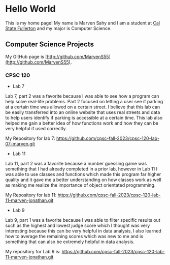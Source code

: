 # Hello World

This is my home page! My name is Marven Sahy and I am a student at [Cal State Fullerton](http://www.fullerton.edu/) and my major is Computer Science.

## Computer Science Projects

My GitHub page is [http://github.com/MarvenS55](http://github.com/MarvenS55).

### CPSC 120

* Lab 7

 Lab 7, part 2 was a favorite because I was able to see how a program can
 help solve real-life problems. Part 2 focused on letting a user see if 
 parking at a certain time was allowed on a certain street. I believe 
 that this lab can be easily transferred into an online website that 
 uses real streets and data to help users identify if parking is 
 accessible at a certain time. This lab also helped me gain a better 
 idea of how functions work and how they can be very helpful if used correctly.

My Repository for lab 7:
https://github.com/cpsc-fall-2023/cpsc-120-lab-07-marven.git
 

 * Lab 11

Lab 11, part 2 was a favorite because a number guessing game was something that I had already completed in a prior lab, however in Lab 11 I was able to use classes and functions which made this program far higher quality and it gave me a better understanding on how classes work as well as making me realize the importance of object orientated programming. 

My Repository for lab 11:
https://github.com/cpsc-fall-2023/cpsc-120-lab-11-marven-jonathan.git


 * Lab 9

Lab 9, part 1 was a favorite because I was able to filter specific results out such as the highest and lowest judge score which I thought was very interesting because this can be very helpful in data analysis, I also learned how to average the remaining scores which was new to me and is something that can also be extremely helpful in data analysis. 

My repository for Lab 9 is:
https://github.com/cpsc-fall-2023/cpsc-120-lab-11-marven-jonathan.git
